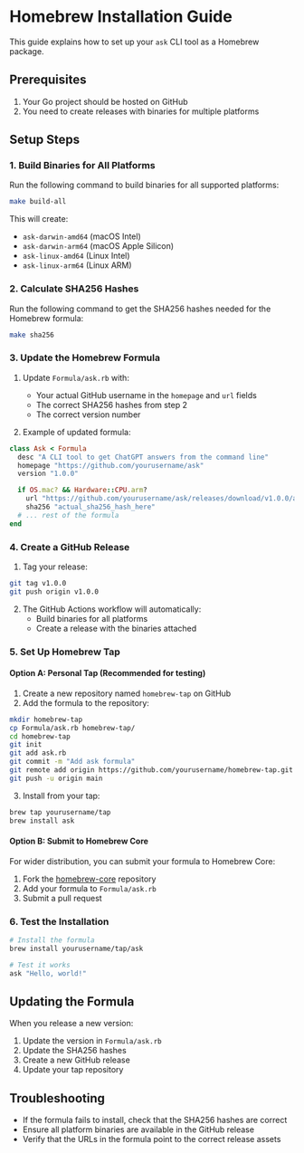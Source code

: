 # Homebrew Installation Guide

This guide explains how to set up your `ask` CLI tool as a Homebrew package.

## Prerequisites

1. Your Go project should be hosted on GitHub
2. You need to create releases with binaries for multiple platforms

## Setup Steps

### 1. Build Binaries for All Platforms

Run the following command to build binaries for all supported platforms:

```bash
make build-all
```

This will create:
- `ask-darwin-amd64` (macOS Intel)
- `ask-darwin-arm64` (macOS Apple Silicon)
- `ask-linux-amd64` (Linux Intel)
- `ask-linux-arm64` (Linux ARM)

### 2. Calculate SHA256 Hashes

Run the following command to get the SHA256 hashes needed for the Homebrew formula:

```bash
make sha256
```

### 3. Update the Homebrew Formula

1. Update `Formula/ask.rb` with:
   - Your actual GitHub username in the `homepage` and `url` fields
   - The correct SHA256 hashes from step 2
   - The correct version number

2. Example of updated formula:
```ruby
class Ask < Formula
  desc "A CLI tool to get ChatGPT answers from the command line"
  homepage "https://github.com/yourusername/ask"
  version "1.0.0"

  if OS.mac? && Hardware::CPU.arm?
    url "https://github.com/yourusername/ask/releases/download/v1.0.0/ask-darwin-arm64"
    sha256 "actual_sha256_hash_here"
  # ... rest of the formula
end
```

### 4. Create a GitHub Release

1. Tag your release:
```bash
git tag v1.0.0
git push origin v1.0.0
```

2. The GitHub Actions workflow will automatically:
   - Build binaries for all platforms
   - Create a release with the binaries attached

### 5. Set Up Homebrew Tap

#### Option A: Personal Tap (Recommended for testing)

1. Create a new repository named `homebrew-tap` on GitHub
2. Add the formula to the repository:
```bash
mkdir homebrew-tap
cp Formula/ask.rb homebrew-tap/
cd homebrew-tap
git init
git add ask.rb
git commit -m "Add ask formula"
git remote add origin https://github.com/yourusername/homebrew-tap.git
git push -u origin main
```

3. Install from your tap:
```bash
brew tap yourusername/tap
brew install ask
```

#### Option B: Submit to Homebrew Core

For wider distribution, you can submit your formula to Homebrew Core:

1. Fork the [homebrew-core](https://github.com/Homebrew/homebrew-core) repository
2. Add your formula to `Formula/ask.rb`
3. Submit a pull request

### 6. Test the Installation

```bash
# Install the formula
brew install yourusername/tap/ask

# Test it works
ask "Hello, world!"
```

## Updating the Formula

When you release a new version:

1. Update the version in `Formula/ask.rb`
2. Update the SHA256 hashes
3. Create a new GitHub release
4. Update your tap repository

## Troubleshooting

- If the formula fails to install, check that the SHA256 hashes are correct
- Ensure all platform binaries are available in the GitHub release
- Verify that the URLs in the formula point to the correct release assets 